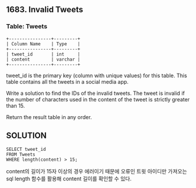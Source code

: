 ## 1683. Invalid Tweets

### Table: Tweets

```
+----------------+---------+
| Column Name    | Type    |
+----------------+---------+
| tweet_id       | int     |
| content        | varchar |
+----------------+---------+
```
tweet_id is the primary key (column with unique values) for this table.
This table contains all the tweets in a social media app.
 

Write a solution to find the IDs of the invalid tweets. The tweet is invalid if the number of characters used in the content of the tweet is strictly greater than 15.

Return the result table in any order.

## SOLUTION

```
SELECT tweet_id 
FROM Tweets
WHERE length(content) > 15; 
```

content의 길이가 15자 이상의 경우 에러이기 때문에 오류인 트윗 아이디만 가져오는 sql
length 함수를 활용해 content 길이를 확인할 수 있다.